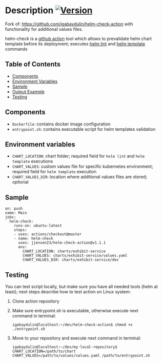 # Description [![Version](https://img.shields.io/badge/version-v1.1.1-color.svg)](https://github.com/jjensen23/helm-check-action/releases/tag/v1.1.1)

Fork of: https://github.com/igabaydulin/helm-check-action with functionality for additional values files.

helm-check is a [github action](https://github.com/features/actions) tool which allows to prevalidate helm chart
template before its deployment; executes [helm lint](https://helm.sh/docs/helm/#helm-lint) and [helm template](https://helm.sh/docs/helm/#helm-template)
commands

## Table of Contents
* [Components](#components)
* [Environment Variables](#environment-variables)
* [Sample](#sample)
* [Output Example](#output-example)
* [Testing](#testing)

## Components
* `Dockerfile`: contains docker image configuration
* `entrypoint.sh`: contains executable script for helm templates validation

## Environment variables
* `CHART_LOCATION`: chart folder; required field for `helm lint` and `helm template` executions
* `CHART_VALUES`: custom values file for specific kubernetes environment; required field for `helm template` execution
* `CHART_VALUES_DIR`: location where additional values files are stored; optional

## Sample
```
on: push
name: Main
jobs:
  helm-check:
    runs-on: ubuntu-latest
    steps:
    - uses: actions/checkout@master
    - name: helm-check
      uses: jjensen23/helm-check-action@v1.1.1
      env:
        CHART_LOCATION: charts/exhibit-service
        CHART_VALUES: charts/exhibit-service/values.yaml
        CHART_VALUES_DIR: charts/exhibit-service/dev
```

## Testing
You can test script locally, but make sure you have all needed tools (helm at least); next steps describe how 
to test action on Linux system:

1. Clone action repository
1. Make sure entrypoint.sh is executable, otherwise execute next command in terminal:

    ```
    igabaydulin@localhost:~/dev/helm-check-action$ chmod +x ./entrypoint.sh
    ```
1. Move to your repository and execute next command in terminal:

    ```
    igabaydulin@localhost:~/dev/my-local-repository$ CHART_LOCATION=/path/to/chart CHART_VALUES=/path/to/values/values.yaml /path/to/entrypoint.sh
    ```